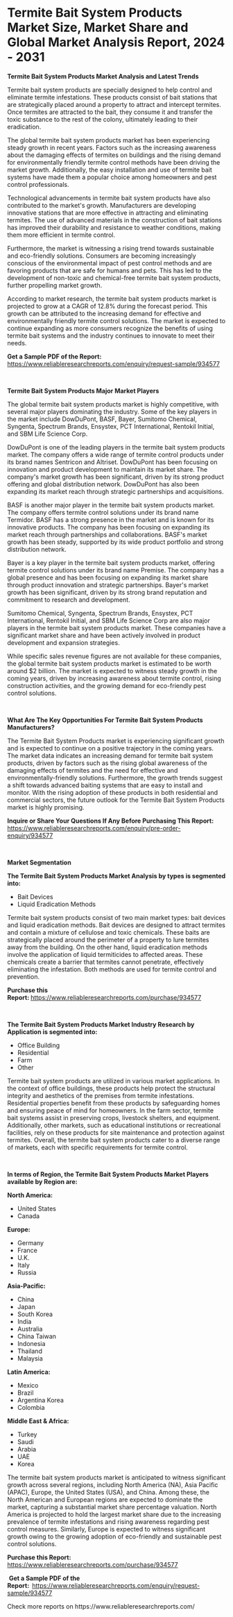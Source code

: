 <p><h1>Termite Bait System Products Market Size, Market Share and Global Market Analysis Report, 2024 - 2031</h1></p><p><strong>Termite Bait System Products Market Analysis and Latest Trends</strong></p>
<p><p>Termite bait system products are specially designed to help control and eliminate termite infestations. These products consist of bait stations that are strategically placed around a property to attract and intercept termites. Once termites are attracted to the bait, they consume it and transfer the toxic substance to the rest of the colony, ultimately leading to their eradication.</p><p>The global termite bait system products market has been experiencing steady growth in recent years. Factors such as the increasing awareness about the damaging effects of termites on buildings and the rising demand for environmentally friendly termite control methods have been driving the market growth. Additionally, the easy installation and use of termite bait systems have made them a popular choice among homeowners and pest control professionals.</p><p>Technological advancements in termite bait system products have also contributed to the market's growth. Manufacturers are developing innovative stations that are more effective in attracting and eliminating termites. The use of advanced materials in the construction of bait stations has improved their durability and resistance to weather conditions, making them more efficient in termite control.</p><p>Furthermore, the market is witnessing a rising trend towards sustainable and eco-friendly solutions. Consumers are becoming increasingly conscious of the environmental impact of pest control methods and are favoring products that are safe for humans and pets. This has led to the development of non-toxic and chemical-free termite bait system products, further propelling market growth.</p><p>According to market research, the termite bait system products market is projected to grow at a CAGR of 12.8% during the forecast period. This growth can be attributed to the increasing demand for effective and environmentally friendly termite control solutions. The market is expected to continue expanding as more consumers recognize the benefits of using termite bait systems and the industry continues to innovate to meet their needs.</p></p>
<p><strong>Get a Sample PDF of the Report:&nbsp;</strong> <a href="https://www.reliableresearchreports.com/enquiry/request-sample/934577">https://www.reliableresearchreports.com/enquiry/request-sample/934577</a></p>
<p>&nbsp;</p>
<p><strong>Termite Bait System Products Major Market Players</strong></p>
<p><p>The global termite bait system products market is highly competitive, with several major players dominating the industry. Some of the key players in the market include DowDuPont, BASF, Bayer, Sumitomo Chemical, Syngenta, Spectrum Brands, Ensystex, PCT International, Rentokil Initial, and SBM Life Science Corp.</p><p>DowDuPont is one of the leading players in the termite bait system products market. The company offers a wide range of termite control products under its brand names Sentricon and Altriset. DowDuPont has been focusing on innovation and product development to maintain its market share. The company's market growth has been significant, driven by its strong product offering and global distribution network. DowDuPont has also been expanding its market reach through strategic partnerships and acquisitions.</p><p>BASF is another major player in the termite bait system products market. The company offers termite control solutions under its brand name Termidor. BASF has a strong presence in the market and is known for its innovative products. The company has been focusing on expanding its market reach through partnerships and collaborations. BASF's market growth has been steady, supported by its wide product portfolio and strong distribution network.</p><p>Bayer is a key player in the termite bait system products market, offering termite control solutions under its brand name Premise. The company has a global presence and has been focusing on expanding its market share through product innovation and strategic partnerships. Bayer's market growth has been significant, driven by its strong brand reputation and commitment to research and development.</p><p>Sumitomo Chemical, Syngenta, Spectrum Brands, Ensystex, PCT International, Rentokil Initial, and SBM Life Science Corp are also major players in the termite bait system products market. These companies have a significant market share and have been actively involved in product development and expansion strategies.</p><p>While specific sales revenue figures are not available for these companies, the global termite bait system products market is estimated to be worth around $2 billion. The market is expected to witness steady growth in the coming years, driven by increasing awareness about termite control, rising construction activities, and the growing demand for eco-friendly pest control solutions.</p></p>
<p>&nbsp;</p>
<p><strong>What Are The Key Opportunities For Termite Bait System Products Manufacturers?</strong></p>
<p><p>The Termite Bait System Products market is experiencing significant growth and is expected to continue on a positive trajectory in the coming years. The market data indicates an increasing demand for termite bait system products, driven by factors such as the rising global awareness of the damaging effects of termites and the need for effective and environmentally-friendly solutions. Furthermore, the growth trends suggest a shift towards advanced baiting systems that are easy to install and monitor. With the rising adoption of these products in both residential and commercial sectors, the future outlook for the Termite Bait System Products market is highly promising.</p></p>
<p><strong>Inquire or Share Your Questions If Any Before Purchasing This Report:</strong> <a href="https://www.reliableresearchreports.com/enquiry/pre-order-enquiry/934577">https://www.reliableresearchreports.com/enquiry/pre-order-enquiry/934577</a></p>
<p>&nbsp;</p>
<p><strong>Market Segmentation</strong></p>
<p><strong>The Termite Bait System Products Market Analysis by types is segmented into:</strong></p>
<p><ul><li>Bait Devices</li><li>Liquid Eradication Methods</li></ul></p>
<p><p>Termite bait system products consist of two main market types: bait devices and liquid eradication methods. Bait devices are designed to attract termites and contain a mixture of cellulose and toxic chemicals. These baits are strategically placed around the perimeter of a property to lure termites away from the building. On the other hand, liquid eradication methods involve the application of liquid termiticides to affected areas. These chemicals create a barrier that termites cannot penetrate, effectively eliminating the infestation. Both methods are used for termite control and prevention.</p></p>
<p><strong>Purchase this Report:&nbsp;</strong><a href="https://www.reliableresearchreports.com/purchase/934577">https://www.reliableresearchreports.com/purchase/934577</a></p>
<p>&nbsp;</p>
<p><strong>The Termite Bait System Products Market Industry Research by Application is segmented into:</strong></p>
<p><ul><li>Office Building</li><li>Residential</li><li>Farm</li><li>Other</li></ul></p>
<p><p>Termite bait system products are utilized in various market applications. In the context of office buildings, these products help protect the structural integrity and aesthetics of the premises from termite infestations. Residential properties benefit from these products by safeguarding homes and ensuring peace of mind for homeowners. In the farm sector, termite bait systems assist in preserving crops, livestock shelters, and equipment. Additionally, other markets, such as educational institutions or recreational facilities, rely on these products for site maintenance and protection against termites. Overall, the termite bait system products cater to a diverse range of markets, each with specific requirements for termite control.</p></p>
<p>&nbsp;</p>
<p><strong>In terms of Region, the Termite Bait System Products Market Players available by Region are:</strong></p>
<p>
    <p> <strong> North America: </strong>
        <ul>
            <li>United States</li>
            <li>Canada</li>
        </ul>
        </p> 
    <p> <strong> Europe: </strong>
        <ul>
            <li>Germany</li>
            <li>France</li>
            <li>U.K.</li>
            <li>Italy</li>
            <li>Russia</li>
        </ul>
        </p> 
    <p> <strong> Asia-Pacific: </strong>
        <ul>
            <li>China</li>
            <li>Japan</li>
            <li>South Korea</li>
            <li>India</li>
            <li>Australia</li>
            <li>China Taiwan</li>
            <li>Indonesia</li>
            <li>Thailand</li>
            <li>Malaysia</li>
        </ul>
        </p> 
    <p> <strong> Latin America: </strong>
        <ul>
            <li>Mexico</li>
            <li>Brazil</li>
            <li>Argentina Korea</li>
            <li>Colombia</li>
        </ul>
        </p> 
    <p> <strong> Middle East & Africa: </strong>
        <ul>
            <li>Turkey</li>
            <li>Saudi</li>
            <li>Arabia</li>
            <li>UAE</li>
            <li>Korea</li>
        </ul>
    </p>
    </p>
<p><p>The termite bait system products market is anticipated to witness significant growth across several regions, including North America (NA), Asia Pacific (APAC), Europe, the United States (USA), and China. Among these, the North American and European regions are expected to dominate the market, capturing a substantial market share percentage valuation. North America is projected to hold the largest market share due to the increasing prevalence of termite infestations and rising awareness regarding pest control measures. Similarly, Europe is expected to witness significant growth owing to the growing adoption of eco-friendly and sustainable pest control solutions.</p></p>
<p><strong>Purchase this Report: </strong><a href="https://www.reliableresearchreports.com/purchase/934577">https://www.reliableresearchreports.com/purchase/934577</a></p>
<p>&nbsp;<strong>Get a Sample PDF of the Report:&nbsp;&nbsp;</strong><a href="https://www.reliableresearchreports.com/enquiry/request-sample/934577">https://www.reliableresearchreports.com/enquiry/request-sample/934577</a></p>
<p><strong></strong></p>
<p>Check more reports on https://www.reliableresearchreports.com/</p>